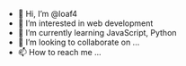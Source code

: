 - 👋 Hi, I’m @loaf4
- 👀 I’m interested in web development
- 🌱 I’m currently learning JavaScript, Python
- 💞️ I’m looking to collaborate on ...
- 📫 How to reach me ...

<!---
Xleb96/Xleb96 is a ✨ special ✨ repository because its `README.md` (this file) appears on your GitHub profile.
You can click the Preview link to take a look at your changes.
--->
